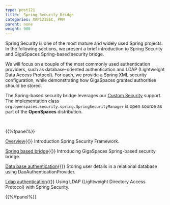 ```yaml
---
type: post121
title:  Spring Security Bridge
categories: XAP121SEC, PRM
parent: none
weight: 900
---
```




Spring Security is one of the most mature and widely used Spring projects. In the following sections, we present a brief introduction to Spring Security and GigaSpaces Spring-based security bridge.

We will focus on a couple of the most commonly used authentication providers, such as database-oriented authentication and LDAP (Lightweight Data Access Protocol). For each, we provide a Spring XML security configuration, while demonstrating how GigaSpaces granted authorities should be stored.

The Spring-based security bridge leverages our [Custom Security](./custom-security.html) support. The implementation class `org.openspaces.security.spring.SpringSecurityManager` is open source as part of the **OpenSpaces** distribution.

<br>

{{%fpanel%}}

[Overview](./introducing-spring-security.html){{<wbr>}}
Introduction Spring Security Framework.

[Spring based bridge](./gigaspaces-spring-based-security-bridge.html){{<wbr>}}
Introducing GigaSpaces Spring-based security bridge.

[Data base authentication](./authenticating-against-a-database.html){{<wbr>}}
Storing user details in a relational database using DaoAuthenticationProvider.

[Ldap authentication](./authenticating-against-an-ldap-repository.html){{<wbr>}}
Using LDAP (Lightweight Directory Access Protocol) with Spring Security.


{{%/fpanel%}}



